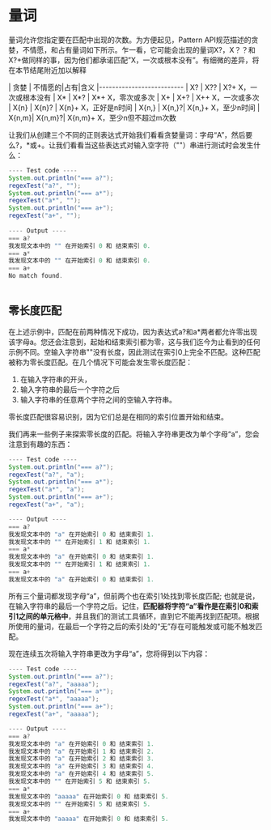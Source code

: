 # 量词

量词允许您指定要在匹配中出现的次数。为方便起见，Pattern API规范描述的贪婪，不情愿，和占有量词如下所示。乍一看，它可能会出现的量词X?，X？？和X?+做同样的事，因为他们都承诺匹配”X，一次或根本没有”。有细微的差异，将在本节结尾附近加以解释


| 贪婪	| 不情愿的|占有|含义
|--------------------------
| X?	| X??	| X?+	X，一次或根本没有
| X*	| X*?	| X*+	X，零次或多次
| X+	| X+?	| X++	X，一次或多次
| X{n}	| X{n}?	| X{n}+	X，正好是n时间
| X{n,}	| X{n,}?| 	X{n,}+	X，至少n时间
| X{n,m}| X{n,m}?| 	X{n,m}+	X，至少n但不超过m次数

让我们从创建三个不同的正则表达式开始我们看看贪婪量词：字母“A”，然后要么?，*或+。让我们看看当这些表达式对输入空字符（""）串进行测试时会发生什么：

```java
---- Test code ----
System.out.println("=== a?");
regexTest("a?", "");
System.out.println("=== a*");
regexTest("a*", "");
System.out.println("=== a+");
regexTest("a+", "");
        
---- Output ----
=== a?
我发现文本中的 "" 在开始索引 0 和 结束索引 0.
=== a*
我发现文本中的 "" 在开始索引 0 和 结束索引 0.
=== a+
No match found.
        
```

## 零长度匹配
在上述示例中，匹配在前两种情况下成功，因为表达式a?和a*两者都允许零出现该字母a。您还会注意到，起始和结束索引都为零，这与我们迄今为止看到的任何示例不同。空输入字符串""没有长度，因此测试在索引0上完全不匹配。这种匹配被称为零长度匹配。在几个情况下可能会发生零长度匹配：
1. 在输入字符串的开头，
2. 输入字符串的最后一个字符之后
3. 输入字符串的任意两个字符之间的空输入字符串。

零长度匹配很容易识别，因为它们总是在相同的索引位置开始和结束。

我们再来一些例子来探索零长度的匹配。将输入字符串更改为单个字母“a”，您会注意到有趣的东西：
```java
---- Test code ----
System.out.println("=== a?");
regexTest("a?", "a");
System.out.println("=== a*");
regexTest("a*", "a");
System.out.println("=== a+");
regexTest("a+", "a");

---- Output ----
=== a?
我发现文本中的 "a" 在开始索引 0 和 结束索引 1.
我发现文本中的 "" 在开始索引 1 和 结束索引 1.
=== a*
我发现文本中的 "a" 在开始索引 0 和 结束索引 1.
我发现文本中的 "" 在开始索引 1 和 结束索引 1.
=== a+
我发现文本中的 "a" 在开始索引 0 和 结束索引 1.
```

所有三个量词都发现字母“a”，但前两个也在索引1处找到零长度匹配; 也就是说，在输入字符串的最后一个字符之后。记住，**匹配器将字符“a”看作是在索引0和索引1之间的单元格中**，并且我们的测试工具循环，直到它不能再找到匹配项。根据所使用的量词，在最后一个字符之后的索引处的“无”存在可能触发或可能不触发匹配。

现在连续五次将输入字符串更改为字母“a”，您将得到以下内容：

```java
---- Test code ----
System.out.println("=== a?");
regexTest("a?", "aaaaa");
System.out.println("=== a*");
regexTest("a*", "aaaaa");
System.out.println("=== a+");
regexTest("a+", "aaaaa");

---- Output ----
=== a?
我发现文本中的 "a" 在开始索引 0 和 结束索引 1.
我发现文本中的 "a" 在开始索引 1 和 结束索引 2.
我发现文本中的 "a" 在开始索引 2 和 结束索引 3.
我发现文本中的 "a" 在开始索引 3 和 结束索引 4.
我发现文本中的 "a" 在开始索引 4 和 结束索引 5.
我发现文本中的 "" 在开始索引 5 和 结束索引 5.
=== a*
我发现文本中的 "aaaaa" 在开始索引 0 和 结束索引 5.
我发现文本中的 "" 在开始索引 5 和 结束索引 5.
=== a+
我发现文本中的 "aaaaa" 在开始索引 0 和 结束索引 5.
```


